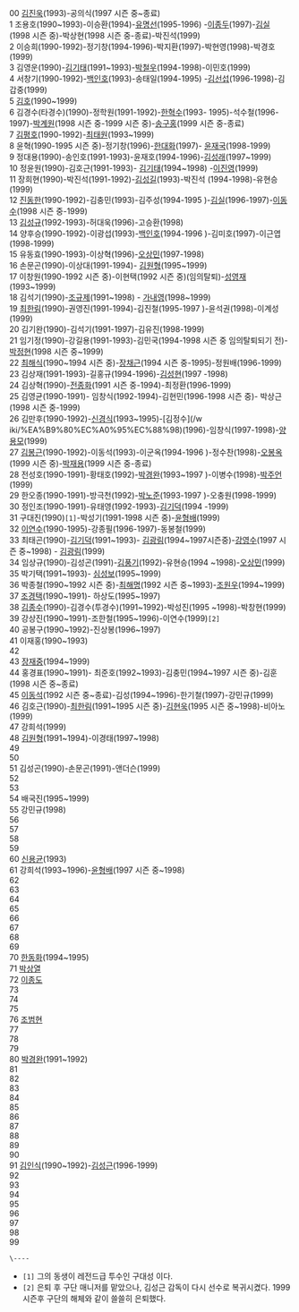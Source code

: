 00 [김진욱](%EA%B9%80%EC%A7%84%EC%9A%B1.md)(1993)-공의식(1997 시즌 중~종료)  
1 조용호(1990~1993)-이승환(1994)-[유명선](%EB%A5%98%EB%AA%85%EC%84%A0.md)(1995-1996)
-[이종두](%EC%9D%B4%EC%A2%85%EB%91%90.md)(1997)-[김실](%EA%B9%80%EC%8B%A4.md)
(1998 시즌 중)-박상현(1998 시즌 중-종료)-박진석(1999)  
2 이승희(1990-1992)-정기창(1994-1996)-박지환(1997)-박현영(1998)-박경호(1999)  
3 김영운(1990)-[김기태](%EA%B9%80%EA%B8%B0%ED%83%9C.md)(1991~1993)-[박철우](%EB%B0%95%EC%B2%A0%EC%9A%B0.md)(1994-1998)-이민호(1999)  
4 서창기(1990-1992)-[백인호](%EB%B0%B1%EC%9D%B8%ED%98%B8.md)(1993)-송태일(1994-1995)
-[김선섭](%EA%B4%91%EC%A3%BC%EC%9D%BC%EA%B3%A0%20%EC%95%BC%EA%B5%AC%EB%B6%80.md)(1996-1998)-김갑중(1999)  
5 [김호](%EA%B9%80%ED%98%B8.md)(1990~1999)  
6 김경수(타경수)(1990)-정학원(1991-1992)-[한혁수](%ED%95%9C%ED%98%81%EC%88%98.md)(1993-
1995)-석수철(1996-1997)-[박계원](%EB%B0%95%EA%B3%84%EC%9B%90.md)(1998 시즌 중-1999
시즌 중)-[송구홍](%EC%86%A1%EA%B5%AC%ED%99%8D.md)(1999 시즌 중-종료)  
7 [김평호](%EA%B9%80%ED%8F%89%ED%98%B8.md)(1990-1992)-[최태원](%EC%B5%9C%ED%83%9C%EC%9B%90.md)(1993~1999)  
8 윤혁(1990-1995 시즌 중)-정기창(1996)-[한대화](%ED%95%9C%EB%8C%80%ED%99%94.md)(1997)-
[윤재국](%EC%9C%A4%EC%9E%AC%EA%B5%AD.md)(1998-1999)  
9 정대용(1990)-송인호(1991-1993)-윤재호(1994-1996)-[김성래](%EA%B9%80%EC%84%B1%EB%9E%98.md)(1997~1999)  
10 정윤원(1990)-김호근(1991-1993)-
[김기태](%EA%B9%80%EA%B8%B0%ED%83%9C.md)(1994~1998)
-[이진영](%EC%9D%B4%EC%A7%84%EC%98%81.md)(1999)  
11 장희현(1990)-박진석(1991-1992)-[김성길](%EA%B9%80%EC%84%B1%EA%B8%B8.md)(1993)-박진석
(1994-1998)-유현승(1999)  
12 [진동한](%EC%A7%84%EB%8F%99%ED%95%9C.md)(1990-1992)-김충민(1993)-김주성(1994-1995
)-[김실](%EA%B9%80%EC%8B%A4.md)(1996-1997)-[이동수](%EC%9D%B4%EB%8F%99%EC%88%98.md)(1998 시즌 중-1999)  
13 [김성규](%EA%B9%80%EC%84%B1%EA%B7%9C%28%EC%95%BC%EA%B5%AC%EC%84%A0%EC%88%98%29.md)(1992-1993)-허대욱(1996)-고승환(1998)  
14 양후승(1990-1992)-이광섭(1993)-[백인호](%EB%B0%B1%EC%9D%B8%ED%98%B8.md)(1994-1996
)-김미호(1997)-이근엽(1998-1999)  
15
유동효(1990-1993)-이상혁(1996)-[오상민](%EC%98%A4%EC%83%81%EB%AF%BC.md)(1997-1998)  
16 손문곤(1990)-이상대(1991-1994)-
[김원형](%EA%B9%80%EC%9B%90%ED%98%95.md)(1995~1999)  
17 이창원(1990-1992 시즌 중)-이현택(1992 시즌
중)(임의탈퇴)-[성영재](%EC%84%B1%EC%98%81%EC%9E%AC.md)(1993~1999)  
18 김석기(1990)-[조규제](%EC%A1%B0%EA%B7%9C%EC%A0%9C.md)(1991~1998) -
[가내영](%EA%B0%80%EB%82%B4%EC%98%81.md)(1998~1999)  
19 [최한림](%EC%B5%9C%ED%95%9C%EB%A6%BC.md)(1990)-권영진(1991-1994)-김진철(1995-1997
)-윤석권(1998)-이계성(1999)  
20 김기완(1990)-김석기(1991-1997)-김유진(1998-1999)  
21 임기정(1990)-강길용(1991-1993)-김민국(1994-1998 시즌 중 임의탈퇴되기
전)-[박정현](%EB%B0%95%EC%A0%95%ED%98%84.md)(1998 시즌 중~1999)  
22 [최해식](%EC%B5%9C%ED%95%B4%EC%8B%9D.md)(1990~1994 시즌
중)-[장채근](%EC%9E%A5%EC%B1%84%EA%B7%BC.md)(1994 시즌 중-1995)-정원배(1996-1999)  
23 김상재(1991-1993)-길홍규(1994-1996)-[김성현](%EA%B9%80%EC%84%B1%ED%98%84.md)(1997
-1998)  
24 김상혁(1990)-[전종화](%EC%A0%84%EC%A2%85%ED%99%94.md)(1991 시즌
중-1994)-최정환(1996-1999)  
25 김영균(1990-1991)- 임창식(1992-1994)-김현민(1996-1998 시즌 중)- 박상근(1998 시즌 중-1999)  
26 김만후(1990-1992)-[신경식](%EC%8B%A0%EA%B2%BD%EC%8B%9D.md)(1993~1995)-[김정수](/w
iki/%EA%B9%80%EC%A0%95%EC%88%98)(1996)-임창식(1997-1998)-[양용모](%EC%96%91%EC%9A%A9%EB%AA%A8.md)(1999)  
27 [김봉근](%EA%B9%80%EB%B4%89%EA%B7%BC.md)(1990-1992)-이동석(1993)-이군옥(1994-1996
)-정수찬(1998)-[오봉옥](%EC%98%A4%EB%B4%89%EC%98%A5.md)(1999 시즌
중)-[박재용](%EB%B0%95%EC%9E%AC%EC%9A%A9.md)(1999 시즌 중-종료)  
28 전성호(1990-1991)-황태호(1992)-[박경완](%EB%B0%95%EA%B2%BD%EC%99%84.md)(1993~1997
)-이병수(1998)-[박주언](%EB%B0%95%EC%A3%BC%EC%96%B8.md)(1999)  
29 한오종(1990-1991)-방극천(1992)-[박노준](%EB%B0%95%EB%85%B8%EC%A4%80.md)(1993-1997
)-오충원(1998-1999)  
30 정인조(1990-1991)-유태영(1992-1993)-[김기덕](%EA%B9%80%EA%B8%B0%EB%8D%95.md)(1994
-1999)  
31 구대진(1990)`[1]`-박성기(1991-1998 시즌
중)-[윤형배](%EC%9C%A4%ED%98%95%EB%B0%B0.md)(1999)  
32
[이연수](%EC%9D%B4%EC%97%B0%EC%88%98.md)(1990-1995)-강종필(1996-1997)-동봉철(1999)  
33 최태곤(1990)-[김기덕](%EA%B9%80%EA%B8%B0%EB%8D%95.md)(1991~1993)- [김광림](%EA%B9%80%EA%B4%91%EB%A6%BC.md)(1994~1997시즌중)-[강영수](%EA%B0%95%EC%98%81%EC%88%98.md)(1997 시즌 중~1998) - [김광림](%EA%B9%80%EA%B4%91%EB%A6%BC.md)(1999)  
34 임상규(1990)-김성곤(1991)-[김풍기](%EA%B9%80%ED%92%8D%EA%B8%B0.md)(1992)-유현승(1994
~1998)-[오상민](%EC%98%A4%EC%83%81%EB%AF%BC.md)(1999)  
35 박기택(1991~1993)- [심성보](%EC%8B%AC%EC%84%B1%EB%B3%B4.md)(1995~1999)  
36 박종철(1990~1992 시즌 중)-[최해명](%EB%91%90%EC%82%B0%20%EB%B2%A0%EC%96%B4%EC%8A%A4/%EC%84%A0%EC%88%98%EB%8B%A8.md)(1992 시즌
중~1993)-[조원우](%EC%A1%B0%EC%9B%90%EC%9A%B0.md)(1994~1999)  
37 [조경택](%EC%A1%B0%EA%B2%BD%ED%83%9D.md)(1990~1991)- 하상도(1995~1997)  
38 [김종수](%EA%B9%80%EC%A2%85%EC%88%98.md)(1990)-김경수(투경수)(1991~1992)-박성진(1995
~1998)-박창현(1999)  
39 강상진(1990~1991)-조한철(1995~1996)-이연수(1999)`[2]`  
40 공봉구(1990~1992)-진상봉(1996~1997)  
41 이재홍(1990~1993)  
42  
43 [장재중](%EC%9E%A5%EC%9E%AC%EC%A4%91.md)(1994~1999)  
44 홍경표(1990~1991)- 최준호(1992~1993)-김충민(1994~1997 시즌 중)-김훈(1998 시즌 중~종료)  
45 [이동석](%EC%9D%B4%EB%8F%99%EC%84%9D.md)(1992 시즌
중~종료)-김성(1994~1996)-한기철(1997)-강민규(1999)  
46 김호근(1990)-[최한림](%EC%B5%9C%ED%95%9C%EB%A6%BC.md)(1991~1995 시즌
중)-[김현욱](%EA%B9%80%ED%98%84%EC%9A%B1.md)(1995 시즌 중~1998)-비아노(1999)  
47 강희석(1999)  
48 [김원형](%EA%B9%80%EC%9B%90%ED%98%95.md)(1991~1994)-이경태(1997~1998)  
49  
50  
51 김성곤(1990)-손문곤(1991)-앤더슨(1999)  
52  
53  
54 배국진(1995~1999)  
55 강민규(1998)  
56  
57  
58  
59  
60 [신용균](%EC%8B%A0%EC%9A%A9%EA%B7%A0.md)(1993)  
61 강희석(1993~1996)-[윤형배](%EC%9C%A4%ED%98%95%EB%B0%B0.md)(1997 시즌 중~1998)  
62  
63  
64  
65  
66  
67  
68  
69  
70 [한동화](%ED%95%9C%EB%8F%99%ED%99%94.md)(1994~1995)  
71 [박상열](%EB%B0%95%EC%83%81%EC%97%B4.md)  
72 [이종도](%EC%9D%B4%EC%A2%85%EB%8F%84.md)  
73  
74  
75  
76 [조범현](%EC%A1%B0%EB%B2%94%ED%98%84.md)  
77  
78  
79  
80 [박경완](%EB%B0%95%EA%B2%BD%EC%99%84.md)(1991~1992)  
81  
82  
83  
84  
85  
86  
87  
88  
89  
90  
91 [김인식](%EA%B9%80%EC%9D%B8%EC%8B%9D.md)(1990~1992)-[김성근](%EA%B9%80%EC%84%B1%EA%B7%BC.md)(1996-1999)  
92  
93  
94  
95  
96  
97  
98  
99

`\----`

  * `[1]` 그의 동생이 레전드급 투수인 구대성 이다.
  * `[2]` 은퇴 후 구단 매니저를 맡았으나, 김성근 감독이 다시 선수로 복귀시켰다. 1999 시즌후 구단의 해체와 같이 쓸쓸히 은퇴했다. 

